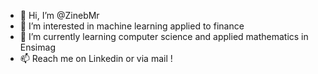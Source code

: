 - 👋 Hi, I’m @ZinebMr
- 👀 I’m interested in machine learning applied to finance
- 🌱 I’m currently learning computer science and applied mathematics in Ensimag
- 📫 Reach me on Linkedin or via mail !

<!---
ZinebMr/ZinebMr is a ✨ special ✨ repository because its `README.md` (this file) appears on your GitHub profile.
You can click the Preview link to take a look at your changes.
--->
